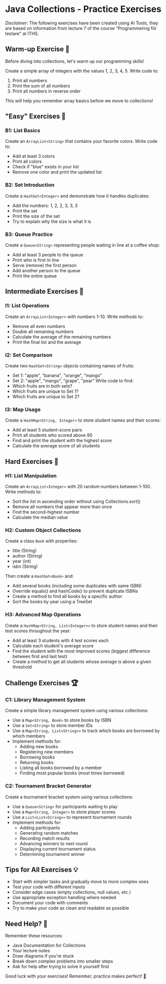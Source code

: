 # Java Collections - Practice Exercises
_Disclaimer_: The following exercises have been created using AI Tools, they are based on information from lecture 7 of the course "Programmering för testare" at ITHS. 
 
## Warm-up Exercise 🌅
Before diving into collections, let's warm up our programming skills! 

Create a simple array of integers with the values 1, 2, 3, 4, 5. Write code to:
1. Print all numbers
2. Print the sum of all numbers
3. Print all numbers in reverse order

This will help you remember array basics before we move to collections! 

## "Easy" Exercises 🌱

### B1: List Basics
Create an `ArrayList<String>` that contains your favorite colors. Write code to:
- Add at least 3 colors
- Print all colors
- Check if "blue" exists in your list
- Remove one color and print the updated list

### B2: Set Introduction
Create a `HashSet<Integer>` and demonstrate how it handles duplicates:
- Add the numbers: 1, 2, 2, 3, 3, 3
- Print the set
- Print the size of the set
- Try to explain why the size is what it is

### B3: Queue Practice
Create a `Queue<String>` representing people waiting in line at a coffee shop:
- Add at least 3 people to the queue
- Print who is first in line
- Serve (remove) the first person
- Add another person to the queue
- Print the entire queue

## Intermediate Exercises 🌿

### I1: List Operations
Create an `ArrayList<Integer>` with numbers 1-10. Write methods to:
- Remove all even numbers
- Double all remaining numbers
- Calculate the average of the remaining numbers
- Print the final list and the average

### I2: Set Comparison
Create two `HashSet<String>` objects containing names of fruits:
- Set 1: "apple", "banana", "orange", "mango"
- Set 2: "apple", "mango", "grape", "pear"
Write code to find:
- Which fruits are in both sets?
- Which fruits are unique to Set 1?
- Which fruits are unique to Set 2?

### I3: Map Usage
Create a `HashMap<String, Integer>` to store student names and their scores:
- Add at least 5 student-score pairs
- Print all students who scored above 90
- Find and print the student with the highest score
- Calculate the average score of all students

## Hard Exercises 🌳

### H1: List Manipulation
Create an `ArrayList<Integer>` with 20 random numbers between 1-100.
Write methods to:
- Sort the list in ascending order without using Collections.sort()
- Remove all numbers that appear more than once
- Find the second-highest number
- Calculate the median value

### H2: Custom Object Collections
Create a class `Book` with properties:
- title (String)
- author (String)
- year (int)
- isbn (String)

Then create a `HashSet<Book>` and:
- Add several books (including some duplicates with same ISBN)
- Override equals() and hashCode() to prevent duplicate ISBNs
- Create a method to find all books by a specific author
- Sort the books by year using a TreeSet

### H3: Advanced Map Operations
Create a `HashMap<String, List<Integer>>` to store student names and their test scores throughout the year:
- Add at least 3 students with 4 test scores each
- Calculate each student's average score
- Find the student with the most improved scores (biggest difference between first and last test)
- Create a method to get all students whose average is above a given threshold

## Challenge Exercises 🏆

### C1: Library Management System
Create a simple library management system using various collections:
- Use a `Map<String, Book>` to store books by ISBN
- Use a `Set<String>` to store member IDs
- Use a `Map<String, List<String>>` to track which books are borrowed by which members
- Implement methods for:
  * Adding new books
  * Registering new members
  * Borrowing books
  * Returning books
  * Listing all books borrowed by a member
  * Finding most popular books (most times borrowed)

### C2: Tournament Bracket Generator
Create a tournament bracket system using various collections:
- Use a `Queue<String>` for participants waiting to play
- Use a `Map<String, Integer>` to store player scores
- Use a `List<List<String>>` to represent tournament rounds
- Implement methods for:
  * Adding participants
  * Generating random matches
  * Recording match results
  * Advancing winners to next round
  * Displaying current tournament status
  * Determining tournament winner

## Tips for All Exercises 💡
- Start with simpler tasks and gradually move to more complex ones
- Test your code with different inputs
- Consider edge cases (empty collections, null values, etc.)
- Use appropriate exception handling where needed
- Document your code with comments
- Try to make your code as clean and readable as possible

## Need Help? 🤔
Remember these resources:
- Java Documentation for Collections
- Your lecture notes
- Draw diagrams if you're stuck
- Break down complex problems into smaller steps
- Ask for help after trying to solve it yourself first

Good luck with your exercises! Remember, practice makes perfect! 🚀